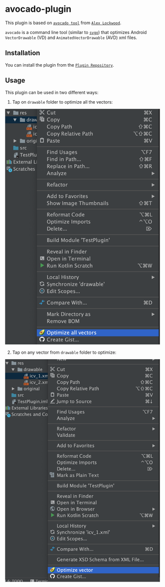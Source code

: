 # avocado-plugin

 This plugin is based on [`avocado tool`][avocado tool] from [`Alex Lockwood`][Alex Lockwood].
      
`avocado` is a command line tool (similar to [`svgo`][svgo]) that optimizes Android
`VectorDrawable` (VD) and `AnimatedVectorDrawable` (AVD) xml files.

## Installation
You can install the plugin from the [`Plugin Repository`][Plugin Repository].

## Usage
This plugin can be used in two different ways:

1. Tap on `drawable` folder to optimize all the vectors:

![All vectors](images/Optimize_all_vectors.png)

2. Tap on any vector from `drawable` folder to optimize:

![One vector](images/Optimize_one_vector.png)


[avocado tool]: https://github.com/alexjlockwood/avocado
[Alex Lockwood]: https://github.com/alexjlockwood
[svgo]: https://github.com/svg/svgo
[Plugin Repository]: https://plugins.jetbrains.com/plugin/12092-vector-drawable-optimization-tool
